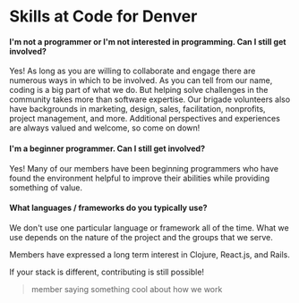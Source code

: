 # Skills at Code for Denver

#### I'm not a programmer or I'm not interested in programming. Can I still get involved?

Yes! As long as you are willing to collaborate and engage there are numerous ways in which to be involved. As you can tell from our name, coding is a big part of what we do. But helping solve challenges in the community takes more than software expertise. Our brigade volunteers also have backgrounds in marketing, design, sales, facilitation, nonprofits, project management, and more. Additional perspectives and experiences are always valued and welcome, so come on down!


#### I'm a beginner programmer. Can I still get involved?

Yes! Many of our members have been beginning programmers who have found the environment helpful to improve their abilities while providing something of value.


#### What languages / frameworks do you typically use?

We don't use one particular language or framework all of the time. What we use depends on the nature of the project and the groups that we serve.

Members have expressed a long term interest in Clojure, React.js, and Rails.

If your stack is different, contributing is still possible!   

>member saying something cool about how we work
